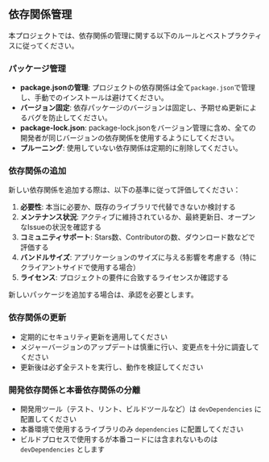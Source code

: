 ## 依存関係管理

本プロジェクトでは、依存関係の管理に関する以下のルールとベストプラクティスに従ってください。

### パッケージ管理

- **package.jsonの管理**: プロジェクトの依存関係は全て`package.json`で管理し、手動でのインストールは避けてください。
- **バージョン固定**: 依存パッケージのバージョンは固定し、予期せぬ更新によるバグを防止してください。
- **package-lock.json**: package-lock.jsonをバージョン管理に含め、全ての開発者が同じバージョンの依存関係を使用するようにしてください。
- **プルーニング**: 使用していない依存関係は定期的に削除してください。

### 依存関係の追加

新しい依存関係を追加する際は、以下の基準に従って評価してください：

1. **必要性**: 本当に必要か、既存のライブラリで代替できないか検討する
2. **メンテナンス状況**: アクティブに維持されているか、最終更新日、オープンなIssueの状況を確認する
3. **コミュニティサポート**: Stars数、Contributorの数、ダウンロード数などで評価する
4. **バンドルサイズ**: アプリケーションのサイズに与える影響を考慮する（特にクライアントサイドで使用する場合）
5. **ライセンス**: プロジェクトの要件に合致するライセンスか確認する

新しいパッケージを追加する場合は、承認を必要とします。

### 依存関係の更新

- 定期的にセキュリティ更新を適用してください
- メジャーバージョンのアップデートは慎重に行い、変更点を十分に調査してください
- 更新後は必ず全テストを実行し、動作を検証してください

### 開発依存関係と本番依存関係の分離

- 開発用ツール（テスト、リント、ビルドツールなど）は `devDependencies` に配置してください
- 本番環境で使用するライブラリのみ `dependencies` に配置してください
- ビルドプロセスで使用するが本番コードには含まれないものは `devDependencies` とします
